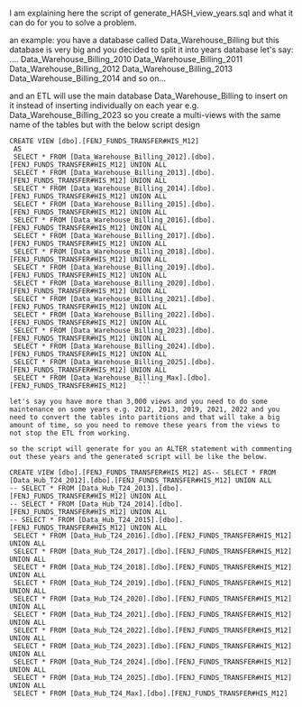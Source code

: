 I am explaining here the script of generate_HASH_view_years.sql and what it can do for you to solve a problem.

an example:
you have a database called Data_Warehouse_Billing but this database is very big and you decided to split it into years database let's say:
....
Data_Warehouse_Billing_2010
Data_Warehouse_Billing_2011
Data_Warehouse_Billing_2012
Data_Warehouse_Billing_2013
Data_Warehouse_Billing_2014
and so on...

and an ETL will use the main database Data_Warehouse_Billing to insert on it instead of inserting individually on each year e.g. Data_Warehouse_Billing_2023 so you create a multi-views with the same name of the tables but with the below script design

```
CREATE VIEW [dbo].[FENJ_FUNDS_TRANSFER#HIS_M12] 
 AS
 SELECT * FROM [Data_Warehouse_Billing_2012].[dbo].[FENJ_FUNDS_TRANSFER#HIS_M12] UNION ALL  
 SELECT * FROM [Data_Warehouse_Billing_2013].[dbo].[FENJ_FUNDS_TRANSFER#HIS_M12] UNION ALL  
 SELECT * FROM [Data_Warehouse_Billing_2014].[dbo].[FENJ_FUNDS_TRANSFER#HIS_M12] UNION ALL  
 SELECT * FROM [Data_Warehouse_Billing_2015].[dbo].[FENJ_FUNDS_TRANSFER#HIS_M12] UNION ALL  
 SELECT * FROM [Data_Warehouse_Billing_2016].[dbo].[FENJ_FUNDS_TRANSFER#HIS_M12] UNION ALL  
 SELECT * FROM [Data_Warehouse_Billing_2017].[dbo].[FENJ_FUNDS_TRANSFER#HIS_M12] UNION ALL  
 SELECT * FROM [Data_Warehouse_Billing_2018].[dbo].[FENJ_FUNDS_TRANSFER#HIS_M12] UNION ALL  
 SELECT * FROM [Data_Warehouse_Billing_2019].[dbo].[FENJ_FUNDS_TRANSFER#HIS_M12] UNION ALL  
 SELECT * FROM [Data_Warehouse_Billing_2020].[dbo].[FENJ_FUNDS_TRANSFER#HIS_M12] UNION ALL  
 SELECT * FROM [Data_Warehouse_Billing_2021].[dbo].[FENJ_FUNDS_TRANSFER#HIS_M12] UNION ALL  
 SELECT * FROM [Data_Warehouse_Billing_2022].[dbo].[FENJ_FUNDS_TRANSFER#HIS_M12] UNION ALL  
 SELECT * FROM [Data_Warehouse_Billing_2023].[dbo].[FENJ_FUNDS_TRANSFER#HIS_M12] UNION ALL  
 SELECT * FROM [Data_Warehouse_Billing_2024].[dbo].[FENJ_FUNDS_TRANSFER#HIS_M12] UNION ALL  
 SELECT * FROM [Data_Warehouse_Billing_2025].[dbo].[FENJ_FUNDS_TRANSFER#HIS_M12] UNION ALL  
 SELECT * FROM [Data_Warehouse_Billing_Max].[dbo].[FENJ_FUNDS_TRANSFER#HIS_M12]   ```

let's say you have more than 3,000 views and you need to do some maintenance on some years e.g. 2012, 2013, 2019, 2021, 2022 and you need to convert the tables into partitions and that will take a big amount of time, so you need to remove these years from the views to not stop the ETL from working.

so the script will generate for you an ALTER statement with commenting out these years and the generated script will be like the below.

CREATE VIEW [dbo].[FENJ_FUNDS_TRANSFER#HIS_M12] AS-- SELECT * FROM [Data_Hub_T24_2012].[dbo].[FENJ_FUNDS_TRANSFER#HIS_M12] UNION ALL  
-- SELECT * FROM [Data_Hub_T24_2013].[dbo].[FENJ_FUNDS_TRANSFER#HIS_M12] UNION ALL  
-- SELECT * FROM [Data_Hub_T24_2014].[dbo].[FENJ_FUNDS_TRANSFER#HIS_M12] UNION ALL  
-- SELECT * FROM [Data_Hub_T24_2015].[dbo].[FENJ_FUNDS_TRANSFER#HIS_M12] UNION ALL  
 SELECT * FROM [Data_Hub_T24_2016].[dbo].[FENJ_FUNDS_TRANSFER#HIS_M12] UNION ALL  
 SELECT * FROM [Data_Hub_T24_2017].[dbo].[FENJ_FUNDS_TRANSFER#HIS_M12] UNION ALL  
 SELECT * FROM [Data_Hub_T24_2018].[dbo].[FENJ_FUNDS_TRANSFER#HIS_M12] UNION ALL  
 SELECT * FROM [Data_Hub_T24_2019].[dbo].[FENJ_FUNDS_TRANSFER#HIS_M12] UNION ALL  
 SELECT * FROM [Data_Hub_T24_2020].[dbo].[FENJ_FUNDS_TRANSFER#HIS_M12] UNION ALL  
 SELECT * FROM [Data_Hub_T24_2021].[dbo].[FENJ_FUNDS_TRANSFER#HIS_M12] UNION ALL  
 SELECT * FROM [Data_Hub_T24_2022].[dbo].[FENJ_FUNDS_TRANSFER#HIS_M12] UNION ALL  
 SELECT * FROM [Data_Hub_T24_2023].[dbo].[FENJ_FUNDS_TRANSFER#HIS_M12] UNION ALL  
 SELECT * FROM [Data_Hub_T24_2024].[dbo].[FENJ_FUNDS_TRANSFER#HIS_M12] UNION ALL  
 SELECT * FROM [Data_Hub_T24_2025].[dbo].[FENJ_FUNDS_TRANSFER#HIS_M12] UNION ALL  
 SELECT * FROM [Data_Hub_T24_Max].[dbo].[FENJ_FUNDS_TRANSFER#HIS_M12]   

